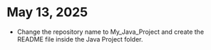 # May 13, 2025
- Change the repository name to My_Java_Project and create the README file inside the Java Project folder.